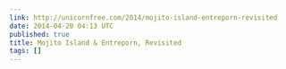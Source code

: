 ```yaml
---
link: http://unicornfree.com/2014/mojito-island-entreporn-revisited
date: 2014-04-20 04:13 UTC
published: true
title: Mojito Island & Entreporn, Revisited
tags: []
---
```




